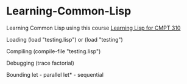 Learning-Common-Lisp
====================

Learning Common Lisp using this course [Learning Lisp for CMPT 310](http://www2.cs.sfu.ca/CourseCentral/310/pwfong/Lisp/)

Loading 
   (load "testing.lisp")
or
   (load "testing")

Compiling
   (compile-file "testing.lisp")

Debugging
   (trace factorial)

Bounding
   let  - parallel
   let* - sequential	
